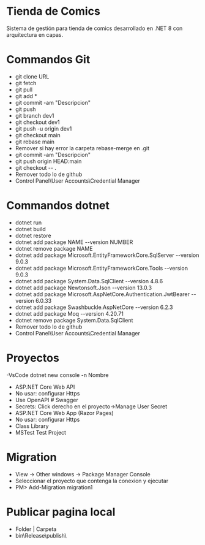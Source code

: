 # Tienda de Comics

Sistema de gestión para tienda de comics desarrollado en .NET 8 con arquitectura en capas.

# Commandos Git
- git clone URL
- git fetch
- git pull
- git add *
- git commit -am "Descripcion"
- git push
- git branch dev1
- git checkout dev1
- git push -u origin dev1
- git checkout main
- git rebase main
- Remover si hay error la carpeta rebase-merge en \.git
- git commit -am "Descripcion"
- git push origin HEAD:main
- git checkout -- .
- Remover todo lo de github
- Control Panel\User Accounts\Credential Manager
# Commandos dotnet
- dotnet run
- dotnet build
- dotnet restore
- dotnet add package NAME --version NUMBER
- dotnet remove package NAME
- dotnet add package Microsoft.EntityFrameworkCore.SqlServer --version 9.0.3
- dotnet add package Microsoft.EntityFrameworkCore.Tools --version 9.0.3
- dotnet add package System.Data.SqlClient --version 4.8.6
- dotnet add package Newtonsoft.Json --version 13.0.3
- dotnet add package Microsoft.AspNetCore.Authentication.JwtBearer --version 6.0.33
- dotnet add package Swashbuckle.AspNetCore --version 6.2.3
- dotnet add package Moq --version 4.20.71
- dotnet remove package System.Data.SqlClient
- Remover todo lo de github
- Control Panel\User Accounts\Credential Manager
# Proyectos
-VsCode
dotnet new console -n Nombre
- ASP.NET Core Web API
- No usar: configurar Https
- Use OpenAPI # Swagger
- Secrets: Click derecho en el proyecto->Manage User Secret
- ASP.NET Core Web App (Razor Pages)
- No usar: configurar Https
- Class Library
- MSTest Test Project
# Migration
- View -> Other windows -> Package Manager Console
- Seleccionar el proyecto que contenga la conexion y ejecutar
- PM> Add-Migration migration1
# Publicar pagina local
- Folder | Carpeta
- bin\Release\publish\
